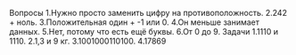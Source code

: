 Вопросы
1.Нужно просто заменить цифру на противоположность.
2.242 + ноль.
3.Положительная один + -1 или 0.
4.Он меньше занимает данных.
5.Нет, потому что есть ещё буквы.
6.От 0 до 9.
Задачи
1.1110 и 1110.
2.1,3 и 9 кг.
3.1001000110100.
4.17869
